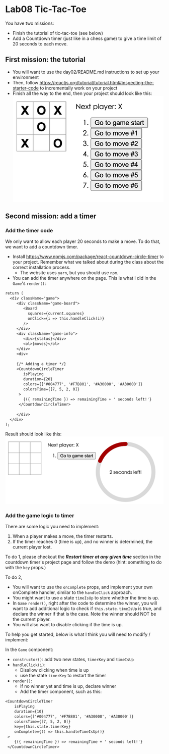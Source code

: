 # Lab08 Tic-Tac-Toe

You have two missions:

- Finish the tutorial of tic-tac-toe (see below)
- Add a Countdown timer (just like in a chess game) to give a time limit of 20 seconds to each move.

## First mission: the tutorial

- You will want to use the day02/README.md instructions to set up your environment
- Then, follow https://reactjs.org/tutorial/tutorial.html#inspecting-the-starter-code to incrementally work on your project
- Finish all the way to the end, then your project should look like this: ![tic-tac-toe](https://github.com/alexwu77/web_programming/raw/main/day02/lab_result_01.png)

## Second mission: add a timer

### Add the timer code

We only want to allow each player 20 seconds to make a move. To do that, we want to add a countdown timer.

- Install https://www.npmjs.com/package/react-countdown-circle-timer to your project. Remember what we talked about during the class about the correct installation process.
  - The website uses `yarn`, but you should use `npm`.
- You can add the timer anywhere on the page. This is what I did in the `Game`'s `render()`:

```
return (
  <div className="game">
	 <div className="game-board">
		<Board
		  squares={current.squares}
		  onClick={i => this.handleClick(i)}
		/>
	 </div>
	 <div className="game-info">
		<div>{status}</div>
		<ol>{moves}</ol>
	 </div>
	 <div>

	 {/* Adding a timer */}
	 <CountdownCircleTimer
		isPlaying
		duration={20}
		colors={['#004777', '#F7B801', '#A30000', '#A30000']}
		colorsTime={[7, 5, 2, 0]}
	  >
		{({ remainingTime }) => remainingTime + ' seconds left!'}
	  </CountdownCircleTimer>

	 </div>
  </div>
);
```

Result should look like this:
![tic-tac-toe](https://github.com/alexwu77/web_programming/raw/main/day02/lab_result_02_01.png)

### Add the game logic to timer

There are some logic you need to implement:

1. When a player makes a move, the timer restarts.
2. If the timer reaches 0 (time is up), and no winner is determined, the current player lost.

To do 1, please checkout the **_Restart timer at any given time_** section in the countdown timer's project page and follow the demo (hint: something to do with the `key` props.)

To do 2,

- You will want to use the `onComplete` props, and implement your own onComplete handler, similar to the `handleClick` approach.
- You might want to use a state `timeIsUp` to store whether the time is up.
- In `Game` `render()`, right after the code to determine the winner, you will want to add additional logic to check if `this.state.timeIsUp` is true, and declare the winner if that is the case. Note the winner should NOT be the current player.
- You will also want to disable clicking if the time is up.

To help you get started, below is what I think you will need to modify / implement:

In the `Game` component:

- `constructor()`: add two new states, `timerKey` and `timeIsUp`
- `handleClick(i)`:
  - Disallow clicking when time is up
  - use the state `timerKey` to restart the timer
- `render()`:
  - If no winner yet and time is up, declare winner
  - Add the timer component, such as this:

```
<CountdownCircleTimer
	isPlaying
	duration={10}
	colors={['#004777', '#F7B801', '#A30000', '#A30000']}
	colorsTime={[7, 5, 2, 0]}
	key={this.state.timerKey}
	onComplete={() => this.handleTimeIsUp()}
 >
	{({ remainingTime }) => remainingTime + ' seconds left!'}
 </CountdownCircleTimer>
```
